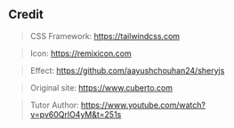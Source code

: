 ## Credit

> CSS Framework: https://tailwindcss.com

> Icon: https://remixicon.com

> Effect: https://github.com/aayushchouhan24/sheryjs

> Original site: https://www.cuberto.com

> Tutor Author: https://www.youtube.com/watch?v=pv60QrlO4yM&t=251s
